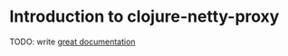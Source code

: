 # Introduction to clojure-netty-proxy

TODO: write [great documentation](http://jacobian.org/writing/what-to-write/)
